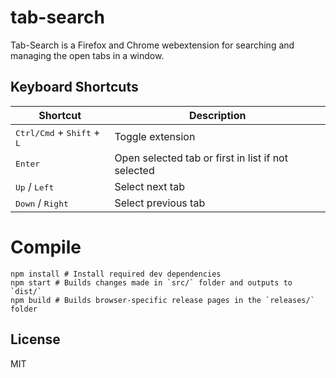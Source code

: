 # tab-search

Tab-Search is a Firefox and Chrome webextension for searching and managing the open tabs in a window.

## Keyboard Shortcuts

| Shortcut | Description |
| --- | --- |
| <kbd>Ctrl/Cmd</kbd> + <kbd>Shift</kbd> + <kbd>L</kbd> | Toggle extension |
| <kbd>Enter</kbd> | Open selected tab or first in list if not selected |
| <kbd>Up</kbd> / <kbd>Left</kbd> | Select next tab |
| <kbd>Down</kbd> / <kbd>Right</kbd> | Select previous tab |

# Compile
```
npm install # Install required dev dependencies
npm start # Builds changes made in `src/` folder and outputs to `dist/`
npm build # Builds browser-specific release pages in the `releases/` folder
```

## License
MIT
